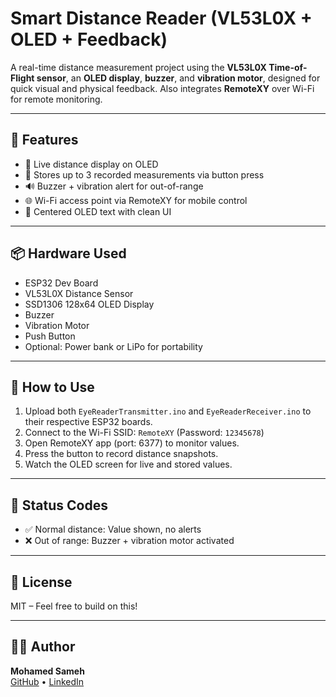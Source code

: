 # Smart Distance Reader (VL53L0X + OLED + Feedback)

A real-time distance measurement project using the **VL53L0X Time-of-Flight sensor**, an **OLED display**, **buzzer**, and **vibration motor**, designed for quick visual and physical feedback. Also integrates **RemoteXY** over Wi-Fi for remote monitoring.

---

## 🔧 Features
- 📏 Live distance display on OLED
- 💾 Stores up to 3 recorded measurements via button press
- 🔊 Buzzer + vibration alert for out-of-range
- 🌐 Wi-Fi access point via RemoteXY for mobile control
- 🧠 Centered OLED text with clean UI

---

## 📦 Hardware Used
- ESP32 Dev Board  
- VL53L0X Distance Sensor  
- SSD1306 128x64 OLED Display  
- Buzzer  
- Vibration Motor  
- Push Button  
- Optional: Power bank or LiPo for portability

---

## 🚀 How to Use
1. Upload both `EyeReaderTransmitter.ino` and `EyeReaderReceiver.ino` to their respective ESP32 boards.
2. Connect to the Wi-Fi SSID: `RemoteXY` (Password: `12345678`)
3. Open RemoteXY app (port: 6377) to monitor values.
4. Press the button to record distance snapshots.
5. Watch the OLED screen for live and stored values.

---

## 🧠 Status Codes
- ✅ Normal distance: Value shown, no alerts  
- ❌ Out of range: Buzzer + vibration motor activated

---

## 📜 License
MIT – Feel free to build on this!

---

## 👨‍💻 Author
**Mohamed Sameh**  
[GitHub](https://github.com/M7md0010) • [LinkedIn](https://www.linkedin.com/in/mohamedsameh0/)
